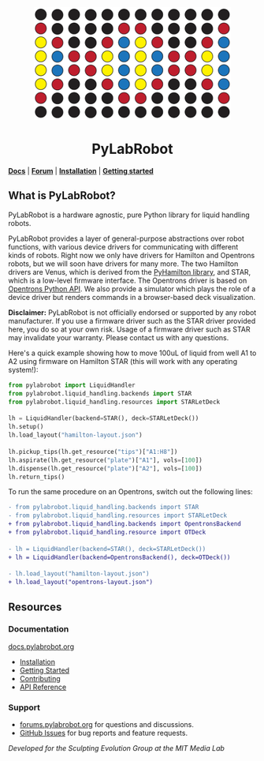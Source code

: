 <div style="text-align: center" align="center">
<img width="400" src=".github/img/logo.png" />
<h1>PyLabRobot</h1>
</div>

[**Docs**](https://docs.pylabrobot.org) | [**Forum**](https://forums.pylabrobot.org) | [**Installation**](https://docs.pylabrobot.org/installation.html) | [**Getting started**](https://docs.pylabrobot.org/basic.html)

## What is PyLabRobot?

PyLabRobot is a hardware agnostic, pure Python library for liquid handling robots.

PyLabRobot provides a layer of general-purpose abstractions over robot functions, with various device drivers for communicating with different kinds of robots. Right now we only have drivers for Hamilton and Opentrons robots, but we will soon have drivers for many more. The two Hamilton drivers are Venus, which is derived from the [PyHamilton library](https://github.com/dgretton/pyhamilton), and STAR, which is a low-level firmware interface. The Opentrons driver is based on [Opentrons Python API](https://github.com/rickwierenga/opentrons-python-api). We also provide a simulator which plays the role of a device driver but renders commands in a browser-based deck visualization.

**Disclaimer:** PyLabRobot is not officially endorsed or supported by any robot manufacturer. If you use a firmware driver such as the STAR driver provided here, you do so at your own risk. Usage of a firmware driver such as STAR may invalidate your warranty. Please contact us with any questions.

Here's a quick example showing how to move 100uL of liquid from well A1 to A2 using firmware on Hamilton STAR (this will work with any operating system!):

```python
from pylabrobot import LiquidHandler
from pylabrobot.liquid_handling.backends import STAR
from pylabrobot.liquid_handling.resources import STARLetDeck

lh = LiquidHandler(backend=STAR(), deck=STARLetDeck())
lh.setup()
lh.load_layout("hamilton-layout.json")

lh.pickup_tips(lh.get_resource("tips")["A1:H8"])
lh.aspirate(lh.get_resource("plate")["A1"], vols=[100])
lh.dispense(lh.get_resource("plate")["A2"], vols=[100])
lh.return_tips()
```

To run the same procedure on an Opentrons, switch out the following lines:

```diff
- from pylabrobot.liquid_handling.backends import STAR
- from pylabrobot.liquid_handling.resources import STARLetDeck
+ from pylabrobot.liquid_handling.backends import OpentronsBackend
+ from pylabrobot.liquid_handling.resource import OTDeck

- lh = LiquidHandler(backend=STAR(), deck=STARLetDeck())
+ lh = LiquidHandler(backend=OpentronsBackend(), deck=OTDeck())

- lh.load_layout("hamilton-layout.json")
+ lh.load_layout("opentrons-layout.json")
```

## Resources

### Documentation

[docs.pylabrobot.org](https://docs.pylabrobot.org)

- [Installation](https://docs.pylabrobot.org/installation.html)
- [Getting Started](https://docs.pylabrobot.org/basic.html)
- [Contributing](CONTRIBUTING.md)
- [API Reference](https://docs.pylabrobot.org/pylabrobot.html)

### Support

- [forums.pylabrobot.org](https://forums.pylabrobot.org) for questions and discussions.
- [GitHub Issues](https://github.com/pylabrobot/pylabrobot/issues) for bug reports and feature requests.

_Developed for the Sculpting Evolution Group at the MIT Media Lab_
